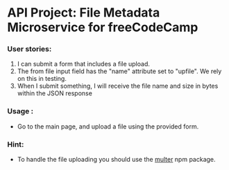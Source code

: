 # API Project: File Metadata Microservice for freeCodeCamp

### User stories:

1. I can submit a form that includes a file upload.
2. The from file input field has the "name" attribute set to "upfile". We rely on this in testing.
3. When I submit something, I will receive the file name and size in bytes within the JSON response

### Usage :

- Go to the main page, and upload a file using the provided form.

### Hint:

- To handle the file uploading you should use the [multer](https://www.npmjs.com/package/multer) npm package.

